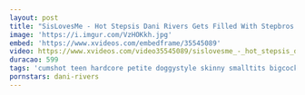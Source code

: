 ```yaml
---
layout: post
title: "SisLovesMe - Hot Stepsis Dani Rivers Gets Filled With Stepbros Cum"
image: 'https://i.imgur.com/VzHOKkh.jpg'
embed: 'https://www.xvideos.com/embedframe/35545089'
video: https://www.xvideos.com/video35545089/sislovesme_-_hot_stepsis_dani_rivers_gets_filled_with_stepbros_cum
duracao: 599
tags: 'cumshot teen hardcore petite doggystyle skinny smalltits bigcock POV cowgirl missionary step-sister point-of-view stepbro stepsis step-brother step-siblings sislovesme'
pornstars: dani-rivers
---
```


